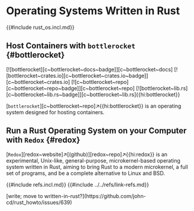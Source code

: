 # Operating Systems Written in Rust

{{#include rust_os.incl.md}}

## Host Containers with `bottlerocket` {#bottlerocket}

[![bottlerocket][c~bottlerocket~docs~badge]][c~bottlerocket~docs] [![bottlerocket~crates.io][c~bottlerocket~crates.io~badge]][c~bottlerocket~crates.io] [![c~bottlerocket~repo][c~bottlerocket~repo~badge]][c~bottlerocket~repo] [![bottlerocket~lib.rs][c~bottlerocket~lib.rs~badge]][c~bottlerocket~lib.rs]{{hi:bottlerocket}}

[`bottlerocket`][c~bottlerocket~repo]↗{{hi:bottlerocket}} is an operating system designed for hosting containers.

## Run a Rust Operating System on your Computer with `Redox` {#redox}

[`Redox`][redox~website]↗[(github)][redox~repo]↗{{hi:redox}} is an experimental, Unix-like, general-purpose, microkernel-based operating system written in Rust, aiming to bring Rust to a modern microkernel, a full set of programs, and be a complete alternative to Linux and BSD.

{{#include refs.incl.md}}
{{#include ../../refs/link-refs.md}}

<div class="hidden">
[write; move to written-in-rust?](https://github.com/john-cd/rust_howto/issues/639)
</div>
